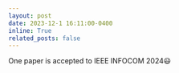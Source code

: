 ```yaml
---
layout: post
date: 2023-12-1 16:11:00-0400
inline: True
related_posts: false
---
```

One paper is accepted to IEEE INFOCOM 2024😃
